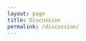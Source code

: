 ```yaml
---
layout: page
title: Discussion
permalink: /discussion/
---
```


<!-- Bravenet Embedded Service Code -->
<script src="http://pub35.bravenet.com/forum/3005346827/" type="text/javascript" charset="utf-8"></script>
<!-- Bravenet Embedded Service Code -->
<script src="http://apps.bravenet.com/go.js?service=forum;id=1;usernum=3005346827" type="text/javascript" charset="utf-8"></script>
